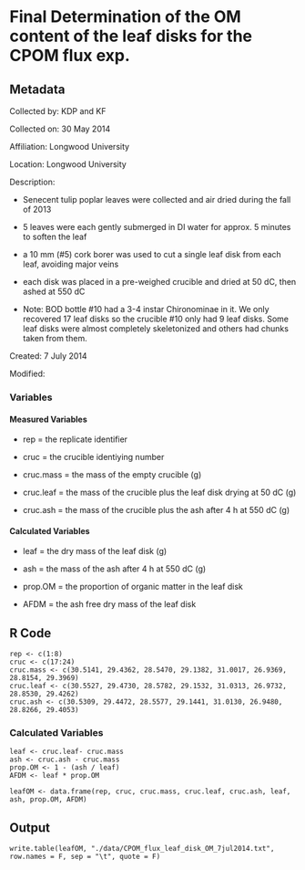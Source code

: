 # Final Determination of the OM content of the leaf disks for the CPOM flux exp.

## Metadata

Collected by: KDP and KF

Collected on: 30 May 2014

Affiliation: Longwood University

Location: Longwood University

Description: 

* Senecent tulip poplar leaves were collected and air dried during the fall of 2013

* 5 leaves were each gently submerged in DI water for approx. 5 minutes to soften the leaf

* a 10 mm (#5) cork borer was used to cut a single leaf disk from each leaf, avoiding major veins

* each disk was placed in a pre-weighed crucible and dried at 50 dC, then ashed at 550 dC

* Note: BOD bottle #10 had a 3-4 instar Chironominae in it. We only recovered 17 leaf disks so the crucible #10 only had 9 leaf disks. Some leaf disks were almost completely skeletonized and others had chunks taken from them.

Created: 7 July 2014

Modified:

### Variables

#### Measured Variables

* rep = the replicate identifier

* cruc = the crucible identiying number

* cruc.mass = the mass of the empty crucible (g)

* cruc.leaf = the mass of the crucible plus the leaf disk drying at 50 dC (g)

* cruc.ash = the mass of the crucible plus the ash after 4 h at 550 dC (g)

#### Calculated Variables

* leaf = the dry mass of the leaf disk (g)

* ash = the mass of the ash after 4 h at 550 dC (g)

* prop.OM = the proportion of organic matter in the leaf disk

* AFDM = the ash free dry mass of the leaf disk


## R Code

    rep <- c(1:8)
    cruc <- c(17:24)
    cruc.mass <- c(30.5141, 29.4362, 28.5470, 29.1382, 31.0017, 26.9369, 28.8154, 29.3969)
    cruc.leaf <- c(30.5527, 29.4730, 28.5782, 29.1532, 31.0313, 26.9732, 28.8530, 29.4262)
    cruc.ash <- c(30.5309, 29.4472, 28.5577, 29.1441, 31.0130, 26.9480, 28.8266, 29.4053)

### Calculated Variables

    leaf <- cruc.leaf- cruc.mass
    ash <- cruc.ash - cruc.mass
    prop.OM <- 1 - (ash / leaf)
    AFDM <- leaf * prop.OM

    leafOM <- data.frame(rep, cruc, cruc.mass, cruc.leaf, cruc.ash, leaf, ash, prop.OM, AFDM)

## Output

    write.table(leafOM, "./data/CPOM_flux_leaf_disk_OM_7jul2014.txt", row.names = F, sep = "\t", quote = F) 
